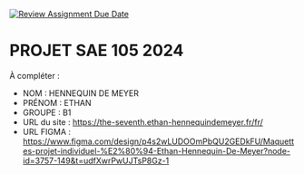 [![Review Assignment Due Date](https://classroom.github.com/assets/deadline-readme-button-22041afd0340ce965d47ae6ef1cefeee28c7c493a6346c4f15d667ab976d596c.svg)](https://classroom.github.com/a/tqlspz30)
# PROJET SAE 105 2024

À compléter :

- NOM : HENNEQUIN DE MEYER
- PRÉNOM : ETHAN
- GROUPE : B1
- URL du site : https://the-seventh.ethan-hennequindemeyer.fr/fr/
- URL FIGMA : https://www.figma.com/design/p4s2wLUDOOmPbQU2GEDkFU/Maquettes-projet-individuel-%E2%80%94-Ethan-Hennequin-De-Meyer?node-id=3757-149&t=udfXwrPwUJTsP8Gz-1

